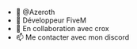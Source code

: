 - 🌊 @Azeroth
- 👀 Développeur FiveM
- 🧾 En collaboration avec crox
- 📫 Me contacter avec mon discord

<!---
AzerothSixhten/AzerothSixhten is a ✨ special ✨ repository because its `README.md` (this file) appears on your GitHub profile.
You can click the Preview link to take a look at your changes.
--->
